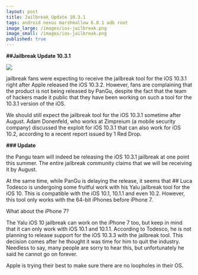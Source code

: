 ```yaml
---
layout: post
title: Jailbreak Update 10.3.1
tags: android nexus marshmallow 6.0.1 adb root
image_large: /images/ios-jailbreak.png
image_small: /images/ios-jailbreak.png
published: true
---
```

**##Jailbreak Update 10.3.1**





![]({{site.baseurl}}/_posts/ios-jailbreak.png)



jailbreak fans were expecting to receive the jailbreak tool for the iOS 10.3.1 right after Apple released the iOS 10.3.2. However, fans are complaining that the product is not being released by PanGu, despite the fact that the team of hackers made it public that they have been working on such a tool for the 10.3.1 version of the iOS.

We should still expect the jailbreak tool for the iOS 10.3.1 sometime after August. Adam Donenfeld, who works at Zimpreium (a mobile security company) discussed the exploit for iOS 10.3.1 that can also work for iOS 10.2, according to a recent report issued by 1 Red Drop.

**### Update**

the Pangu team will indeed be releasing the iOS 10.3.1 jailbreak at one point this summer. The entire jailbreak community claims that we will be receiving it by August. 


At the same time, while PanGu is delaying the release, it seems that ## Luca Todesco is undergoing some fruitful work with his Yalu jailbreak tool for the iOS 10. This is compatible with the iOS 10.1, 10.1.1 and even 10.2. However, this tool only works with the 64-bit iPhones before iPhone 7.

What about the iPhone 7?

The Yalu iOS 10 jailbreak can work on the iPhone 7 too, but keep in mind that it can only work with iOS 10.1 and 10.1.1. According to Todesco, he is not planning to release support for the iOS 10.3.3 with the jailbreak tool. This decision comes after he thought it was time for him to quit the industry. Needless to say, many people are sorry to hear this, but unfortunately he said he cannot go on forever.

Apple is trying their best to make sure there are no loopholes in their OS.
